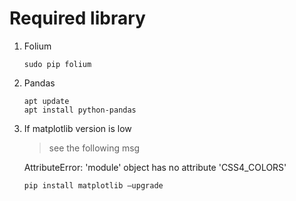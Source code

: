 # Required library

1. Folium

    ```
    sudo pip folium
    ```

2. Pandas

    ```
    apt update
    apt install python-pandas
    ```

3. If matplotlib version is low

    > see the following msg
  
    AttributeError: 'module' object has no attribute 'CSS4_COLORS'

    ```
    pip install matplotlib —upgrade
    ```
